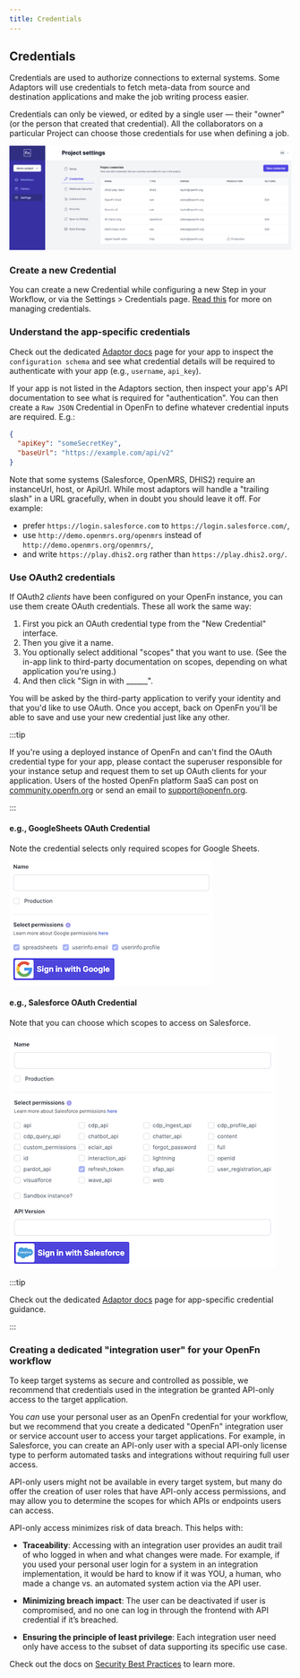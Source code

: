 ```yaml
---
title: Credentials
---
```


## Credentials

Credentials are used to authorize connections to external systems. Some Adaptors
will use credentials to fetch meta-data from source and destination applications
and make the job writing process easier.

Credentials can only be viewed, or edited by a single user — their "owner" (or
the person that created that credential). All the collaborators on a particular
Project can choose those credentials for use when defining a job.

![Credentials Page](/img/settings_credentials.png)

### Create a new Credential

You can create a new Credential while configuring a new Step in your Workflow,
or via the Settings > Credentials page.
[Read this](/documentation/manage-projects/manage-credentials) for more on
managing credentials.

### Understand the app-specific credentials

Check out the dedicated [Adaptor docs](/adaptors) page for your app to inspect
the `configuration schema` and see what credential details will be required to
authenticate with your app (e.g., `username`, `api_key`).

If your app is not listed in the Adaptors section, then inspect your app's API
documentation to see what is required for "authentication". You can then create
a `Raw JSON` Credential in OpenFn to define whatever credential inputs are
required. E.g.:

```json
{
  "apiKey": "someSecretKey",
  "baseUrl": "https://example.com/api/v2"
}
```

Note that some systems (Salesforce, OpenMRS, DHIS2) require an instanceUrl,
host, or ApiUrl. While most adaptors will handle a "trailing slash" in a URL
gracefully, when in doubt you should leave it off. For example:

- prefer `https://login.salesforce.com` to `https://login.salesforce.com/`,
- use `http://demo.openmrs.org/openmrs` instead of
  `http://demo.openmrs.org/openmrs/`,
- and write `https://play.dhis2.org` rather than `https://play.dhis2.org/`.

### Use OAuth2 credentials

If OAuth2 _clients_ have been configured on your OpenFn instance, you can use
them create OAuth credentials. These all work the same way:

1. First you pick an OAuth credential type from the "New Credential" interface.
2. Then you give it a name.
3. You optionally select additional "scopes" that you want to use. (See the
   in-app link to third-party documentation on scopes, depending on what
   application you're using.)
4. And then click "Sign in with \_\_\_\_\_\_".

You will be asked by the third-party application to verify your identity and
that you'd like to use OAuth. Once you accept, back on OpenFn you'll be able to
save and use your new credential just like any other.

:::tip

If you're using a deployed instance of OpenFn and can't find the OAuth
credential type for your app, please contact the superuser responsible for your
instance setup and request them to set up OAuth clients for your application.
Users of the hosted OpenFn platform SaaS can post on
[community.openfn.org](https://community.openfn.org) or send an email to
[support@openfn.org](mailto://support@openfn.org).

:::

#### e.g., GoogleSheets OAuth Credential

Note the credential selects only required scopes for Google Sheets.

![Google OAuth](/img/google-oauth2.png)

#### e.g., Salesforce OAuth Credential

Note that you can choose which scopes to access on Salesforce.

![Salseforce OAuth](/img/salesforce-oauth2.png)

:::tip

Check out the dedicated [Adaptor docs](/adaptors) page for app-specific
credential guidance.

:::

### Creating a dedicated "integration user" for your OpenFn workflow

To keep target systems as secure and controlled as possible, we recommend that
credentials used in the integration be granted API-only access to the target
application. 

You _can_ use your personal user as an OpenFn credential for your
workflow, but we recommend that you create a dedicated "OpenFn" integration user
or service account user to access your target applications. For example, in
Salesforce, you can create an API-only user with a special API-only license type
to perform automated tasks and integrations without requiring full user access.

API-only users might not be available in every target system, but many do offer the
creation of user roles that have API-only access permissions, and may allow you
to determine the scopes for which APIs or endpoints users can access.

API-only access minimizes risk of data breach. This helps with:

- **Traceability**: Accessing with an integration user provides an audit trail
  of who logged in when and what changes were made. For example, if you used
  your personal user login for a system in an integration implementation, it
  would be hard to know if it was YOU, a human, who made a change vs. an
  automated system action via the API user.

- **Minimizing breach impact**: The user can be deactivated if user is
  compromised, and no one can log in through the frontend with API credential if
  it’s breached.

- **Ensuring the principle of least privilege**: Each integration user need only
  have access to the subset of data supporting its specific use case.

Check out the docs on
[Security Best Practices](/documentation/get-started/security) to learn more.
